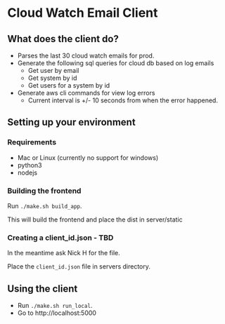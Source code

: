 # Cloud Watch Email Client

## What does the client do?
- Parses the last 30 cloud watch emails for prod.
- Generate the following sql queries for cloud db based on log emails
  - Get user by email
  - Get system by id
  - Get users for a system by id
- Generate aws cli commands for view log errors
  - Current interval is +/- 10 seconds from when the error happened.

## Setting up your environment
### Requirements
- Mac or Linux (currently no support for windows)
- python3
- nodejs

### Building the frontend
Run `./make.sh build_app`.

This will build the frontend and place the dist in server/static

### Creating a client_id.json - TBD
In the meantime ask Nick H for the file.

Place the `client_id.json` file in servers directory.

## Using the client
- Run `./make.sh run_local`.
- Go to http://localhost:5000
